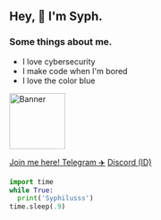 ## Hey, 👋 I'm Syph.

### Some things about me.
- I love cybersecurity
- I make code when I'm bored
- I love the color blue


<img src="https://cdn.discordapp.com/attachments/1135539699826561067/1135539743321489499/IMG_7999.jpg" width=100 height=100 alt="Banner">

[Join me here! Telegram ✈️](https://pastebin.com/raw/h3FwWcx7)
[Discord (ID)](https://pastebin.com/raw/nKzxtFX2)

```python
import time
while True:
  print('Syphilusss')
time.sleep(.9)
```
